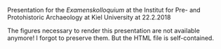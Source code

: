Presentation for the *Examenskolloquium* at the Institut for Pre- and Protohistoric Archaeology at Kiel University at 22.2.2018

The figures necessary to render this presentation are not available anymore! I forgot to preserve them. But the HTML file is self-contained.
